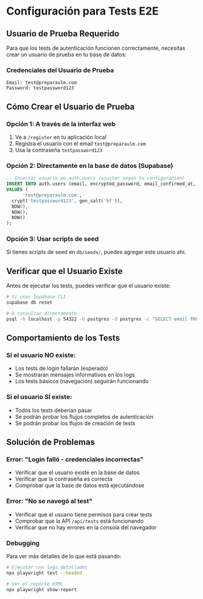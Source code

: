 # Configuración para Tests E2E

## Usuario de Prueba Requerido

Para que los tests de autenticación funcionen correctamente, necesitas crear un usuario de prueba en tu base de datos:

### Credenciales del Usuario de Prueba

```
Email: test@preparaulm.com
Password: testpassword123
```

## Cómo Crear el Usuario de Prueba

### Opción 1: A través de la interfaz web

1. Ve a `/register` en tu aplicación local
2. Registra el usuario con el email `test@preparaulm.com`
3. Usa la contraseña `testpassword123`

### Opción 2: Directamente en la base de datos (Supabase)

```sql
-- Insertar usuario en auth.users (ajustar según tu configuración)
INSERT INTO auth.users (email, encrypted_password, email_confirmed_at, created_at, updated_at)
VALUES (
      'test@preparaulm.com',
  crypt('testpassword123', gen_salt('bf')),
  NOW(),
  NOW(),
  NOW()
);
```

### Opción 3: Usar scripts de seed

Si tienes scripts de seed en `db/seeds/`, puedes agregar este usuario ahí.

## Verificar que el Usuario Existe

Antes de ejecutar los tests, puedes verificar que el usuario existe:

```bash
# Si usas Supabase CLI
supabase db reset

# O consultar directamente
psql -h localhost -p 54322 -U postgres -d postgres -c "SELECT email FROM auth.users WHERE email = 'test@preparaulm.com';"
```

## Comportamiento de los Tests

### Si el usuario NO existe:

- Los tests de login fallarán (esperado)
- Se mostrarán mensajes informativos en los logs
- Los tests básicos (navegación) seguirán funcionando

### Si el usuario SÍ existe:

- Todos los tests deberían pasar
- Se podrán probar los flujos completos de autenticación
- Se podrán probar los flujos de creación de tests

## Solución de Problemas

### Error: "Login falló - credenciales incorrectas"

- Verificar que el usuario existe en la base de datos
- Verificar que la contraseña es correcta
- Comprobar que la base de datos está ejecutándose

### Error: "No se navegó al test"

- Verificar que el usuario tiene permisos para crear tests
- Comprobar que la API `/api/tests` está funcionando
- Verificar que no hay errores en la consola del navegador

### Debugging

Para ver más detalles de lo que está pasando:

```bash
# Ejecutar con logs detallados
npx playwright test --headed

# Ver el reporte HTML
npx playwright show-report
```
